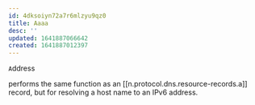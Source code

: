 ```yaml
---
id: 4dksoiyn72a7r6mlzyu9qz0
title: Aaaa
desc: ''
updated: 1641887066642
created: 1641887012397
---
```



`A`ddress

performs the same function as an [[n.protocol.dns.resource-records.a]] record, but for resolving a host name to an IPv6 address.
